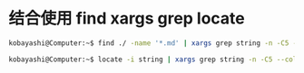 # 结合使用 find xargs grep locate

```bash
kobayashi@Computer:~$ find ./ -name '*.md' | xargs grep string -n -C5 --color 2>/dev/null  
```

```bash
kobayashi@Computer:~$ locate -i string | xargs grep string -n -C5 --color 2>/dev/null  
```
